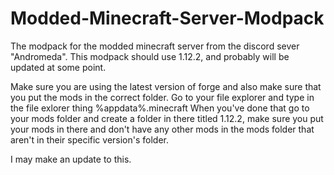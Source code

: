 # Modded-Minecraft-Server-Modpack
The modpack for the modded minecraft server from the discord sever "Andromeda". This modpack should use 1.12.2, and probably will be updated at some point.

Make sure you are using the latest version of forge and also make sure that you put the mods in the correct folder.
Go to your file explorer and type in the file exlorer thing %appdata%.minecraft
When you've done that go to your mods folder and create a folder in there titled 1.12.2, make sure you put your mods in there and don't have any other mods in the mods folder that aren't in their specific version's folder.

I may make an update to this.
